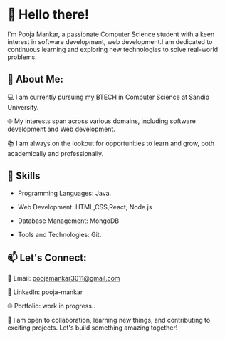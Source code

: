 # 👋 Hello there!

<!--
Here are some ideas to get you started:
- 🔭 I’m currently working on ...
- 🌱 I’m currently learning ...
- 👯 I’m looking to collaborate on ...
- 🤔 I’m looking for help with ...
- 💬 Ask me about ...
- 📫 How to reach me: ...
- 😄 Pronouns: ...
- ⚡ Fun fact: ...
-->
I'm Pooja Mankar, a passionate Computer Science student with a keen interest in software development, web development.I am dedicated to continuous learning and exploring new technologies to solve real-world problems.


## 🚀 About Me:

💻 I am currently pursuing my BTECH in Computer Science at Sandip University.

🌐 My interests span across various domains, including software development and Web development.

📚 I am always on the lookout for opportunities to learn and grow, both academically and professionally.


## 🔧 Skills

- Programming Languages: Java.

- Web Development: HTML,CSS,React, Node.js

- Database Management: MongoDB

- Tools and Technologies: Git.

## 📫 Let's Connect:

📧 Email: poojamankar3011@gmail.com

🔗 LinkedIn: pooja-mankar

🌐 Portfolio: work in progress..


🤝 I am open to collaboration, learning new things, and contributing to exciting projects. Let's build something amazing together!
